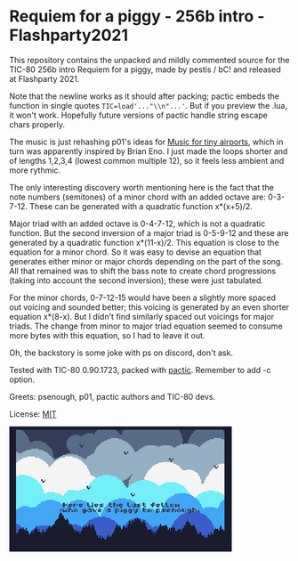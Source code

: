 # Requiem for a piggy - 256b intro - Flashparty2021

This repository contains the unpacked and mildly commented source for the TIC-80
256b intro Requiem for a piggy, made by pestis / bC! and released at Flashparty
2021.

Note that the newline works as it should after packing; pactic embeds the
function in single quotes `TIC=load'..."\\n"...'`. But if you preview the .lua,
it won't work. Hopefully future versions of pactic handle string escape chars
properly.

The music is just rehashing p01's ideas for
[Music for tiny airports](http://www.p01.org/music_for_tiny_airports/), which
in turn was apparently inspired by Brian Eno. I just made the loops shorter and
of lengths 1,2,3,4 (lowest common multiple 12), so it feels less ambient and
more rythmic.

The only interesting discovery worth mentioning here is the fact that the note
numbers (semitones) of a minor chord with an added octave are: 0-3-7-12. These
can be generated with a quadratic function x*(x+5)/2.

Major triad with an added octave is 0-4-7-12, which is not a quadratic function.
But the second inversion of a major triad is 0-5-9-12 and these are generated by
a quadratic function x*(11-x)/2. This equation is close to the equation for a
minor chord. So it was easy to devise an equation that generates either minor or
major chords depending on the part of the song. All that remained was to shift
the bass note to create chord progressions (taking into account the second
inversion); these were just tabulated.

For the minor chords, 0-7-12-15 would have been a slightly more spaced out
voicing and sounded better; this voicing is generated by an even shorter
equation x*(8-x). But I didn't find similarly spaced out voicings for major
triads. The change from minor to major triad equation seemed to consume more
bytes with this equation, so I had to leave it out.

Oh, the backstory is some joke with ps on discord, don't ask.

Tested with TIC-80 0.90.1723, packed with
[pactic](https://github.com/phlubby/pactic). Remember to add -c option.

Greets: psenough, p01, pactic authors and TIC-80 devs.

License: [MIT](LICENSE)

![Screenshot of the intro](screenshot.png)